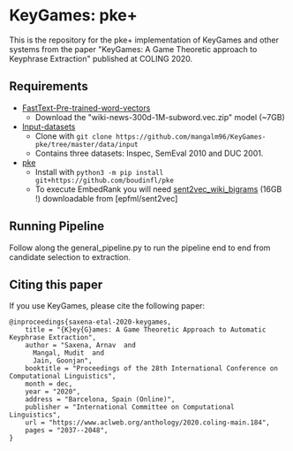 # KeyGames: pke+

This is the repository for the pke+ implementation of KeyGames and other systems from the paper "KeyGames: A Game Theoretic approach to Keyphrase Extraction" published at COLING 2020. 

## Requirements

- [FastText-Pre-trained-word-vectors](https://fasttext.cc/docs/en/english-vectors.html)
	- Download the "wiki-news-300d-1M-subword.vec.zip" model (~7GB)
- [Input-datasets](https://github.com/mangalm96/KeyGames-pke/tree/master/data/input)
	- Clone with `git clone https://github.com/mangalm96/KeyGames-pke/tree/master/data/input`
	- Contains three datasets: Inspec, SemEval 2010 and DUC 2001.
- [pke](https://github.com/boudinfl/pke)
	- Install with `python3 -m pip install git+https://github.com/boudinfl/pke`
	- To execute EmbedRank you will need [sent2vec_wiki_bigrams](https://drive.google.com/open?id=0B6VhzidiLvjSaER5YkJUdWdPWU0) (16GB !) downloadable from [epfml/sent2vec]

## Running Pipeline

Follow along the general_pipeline.py to run the pipeline end to end from candidate selection to extraction.

## Citing this paper

If you use KeyGames, please cite the following paper:

```
@inproceedings{saxena-etal-2020-keygames,
    title = "{K}ey{G}ames: A Game Theoretic Approach to Automatic Keyphrase Extraction",
    author = "Saxena, Arnav  and
      Mangal, Mudit  and
      Jain, Goonjan",
    booktitle = "Proceedings of the 28th International Conference on Computational Linguistics",
    month = dec,
    year = "2020",
    address = "Barcelona, Spain (Online)",
    publisher = "International Committee on Computational Linguistics",
    url = "https://www.aclweb.org/anthology/2020.coling-main.184",
    pages = "2037--2048",
}
```
